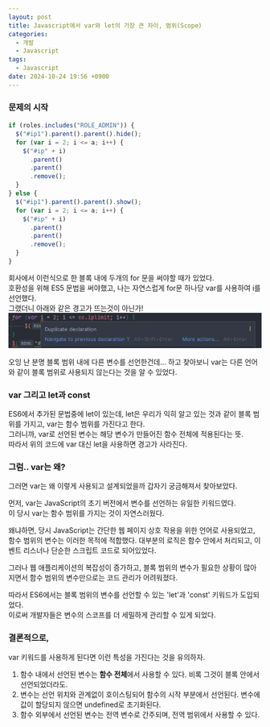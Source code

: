 ```yaml
---
layout: post
title: Javascript에서 var와 let의 가장 큰 차이, 범위(Scope)
categories:
  - 개발
  - Javascript
tags:
  - Javascript
date: 2024-10-24 19:56 +0900
---
```


### 문제의 시작

```javascript
if (roles.includes("ROLE_ADMIN")) {
  $("#ip1").parent().parent().hide();
  for (var i = 2; i <= a; i++) {
    $("#ip" + i)
      .parent()
      .parent()
      .remove();
  }
} else {
  $("#ip1").parent().parent().show();
  for (var i = 2; i <= a; i++) {
    $("#ip" + i)
      .parent()
      .parent()
      .remove();
  }
}
```

회사에서 이런식으로 한 블록 내에 두개의 for 문을 써야할 때가 있었다.  
호환성을 위해 ES5 문법을 써야했고, 나는 자연스럽게 for문 하나당 var를 사용하여 i를 선언했다.  
그랬더니 아래와 같은 경고가 뜨는것이 아닌가!
![picture 0](/assets/img/posts/15e3eadd1099251d33877e10f4f54abbe1281aed85be4749261c155cb41f9f93.jpeg)

오잉 난 분명 블록 범위 내에 다른 변수를 선언한건데… 하고 찾아보니 var는 다른 언어와 같이 블록 범위로 사용되지 않는다는 것을 알 수 있었다.

### var 그리고 let과 const

ES6에서 추가된 문법중에 let이 있는데, let은 우리가 익히 알고 있는 것과 같이 블록 범위를 가지고, var는 함수 범위를 가진다고 한다.  
그러니까, var로 선언된 변수는 해당 변수가 만들어진 함수 전체에 적용된다는 뜻.  
따라서 위의 코드에 var 대신 let을 사용하면 경고가 사라진다.

### 그럼.. var는 왜?

그러면 var는 왜 이렇게 사용되고 설계되었을까 갑자기 궁금해져서 찾아보았다.

먼저, var는 JavaScript의 초기 버전에서 변수를 선언하는 유일한 키워드였다.  
이 당시 var는 함수 범위를 가지는 것이 자연스러웠다.

왜냐하면, 당시 JavaScript는 간단한 웹 페이지 상호 작용을 위한 언어로 사용되었고, 함수 범위의 변수는 이러한 목적에 적합했다. 대부분의 로직은 함수 안에서 처리되고, 이벤트 리스너나 단순한 스크립트 코드로 되어있었다.

그러나 웹 애플리케이션의 복잡성이 증가하고, 블록 범위의 변수가 필요한 상황이 많아지면서 함수 범위의 변수만으로는 코드 관리가 어려워졌다.

따라서 ES6에서는 블록 범위의 변수를 선언할 수 있는 'let'과 'const' 키워드가 도입되었다.  
이로써 개발자들은 변수의 스코프를 더 세밀하게 관리할 수 있게 되었다.

### 결론적으로,

var 키워드를 사용하게 된다면 이런 특성을 가진다는 것을 유의하자.

1. 함수 내에서 선언된 변수는 **함수 전체**에서 사용할 수 있다. 비록 그것이 블록 안에서 선언되었더라도.
2. 변수는 선언 위치와 관계없이 호이스팅되어 함수의 시작 부분에서 선언된다. 변수에 값이 할당되지 않으면 undefined로 초기화된다.
3. 함수 외부에서 선언된 변수는 전역 변수로 간주되며, 전역 범위에서 사용할 수 있다.
